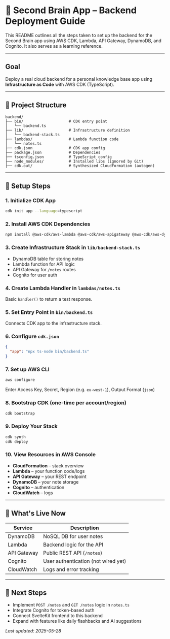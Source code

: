 # 🧠 Second Brain App – Backend Deployment Guide

This README outlines all the steps taken to set up the backend for the Second Brain app using AWS CDK, Lambda, API Gateway, DynamoDB, and Cognito. It also serves as a learning reference.

---

##  Goal

Deploy a real cloud backend for a personal knowledge base app using **Infrastructure as Code** with AWS CDK (TypeScript).

---

## 📁 Project Structure

```
backend/
├── bin/                    # CDK entry point
│   └── backend.ts
├── lib/                    # Infrastructure definition
│   └── backend-stack.ts
├── lambdas/                # Lambda function code
│   └── notes.ts
├── cdk.json                # CDK app config
├── package.json            # Dependencies
├── tsconfig.json           # TypeScript config
├── node_modules/           # Installed libs (ignored by Git)
├── cdk.out/                # Synthesized CloudFormation (autogen)
```

---

## 🔧 Setup Steps

### 1. Initialize CDK App
```bash
cdk init app --language=typescript
```

### 2. Install AWS CDK Dependencies
```bash
npm install @aws-cdk/aws-lambda @aws-cdk/aws-apigateway @aws-cdk/aws-dynamodb @aws-cdk/aws-cognito
```

### 3. Create Infrastructure Stack in `lib/backend-stack.ts`
- DynamoDB table for storing notes
- Lambda function for API logic
- API Gateway for `/notes` routes
- Cognito for user auth

### 4. Create Lambda Handler in `lambdas/notes.ts`
Basic `handler()` to return a test response.

### 5. Set Entry Point in `bin/backend.ts`
Connects CDK app to the infrastructure stack.

### 6. Configure `cdk.json`
```json
{
  "app": "npx ts-node bin/backend.ts"
}
```

### 7. Set up AWS CLI
```bash
aws configure
```
Enter Access Key, Secret, Region (e.g. `eu-west-1`), Output Format (`json`)

### 8. Bootstrap CDK (one-time per account/region)
```bash
cdk bootstrap
```

### 9. Deploy Your Stack
```bash
cdk synth
cdk deploy
```

### 10. View Resources in AWS Console
- **CloudFormation** – stack overview
- **Lambda** – your function code/logs
- **API Gateway** – your REST endpoint
- **DynamoDB** – your note storage
- **Cognito** – authentication
- **CloudWatch** – logs

---

## 🚀 What's Live Now

| Service     | Description                         |
|-------------|-------------------------------------|
| DynamoDB    | NoSQL DB for user notes             |
| Lambda      | Backend logic for the API           |
| API Gateway | Public REST API (`/notes`)          |
| Cognito     | User authentication (not wired yet) |
| CloudWatch  | Logs and error tracking             |

---

## 🔄 Next Steps

- Implement `POST /notes` and `GET /notes` logic in `notes.ts`
- Integrate Cognito for token-based auth
- Connect SvelteKit frontend to this backend
- Expand with features like daily flashbacks and AI suggestions



_Last updated: 2025-05-28_
